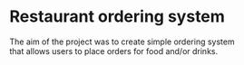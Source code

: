 # Restaurant ordering system

The aim of the project was to create simple ordering system <br /> 
that allows users to place orders for food and/or drinks.
